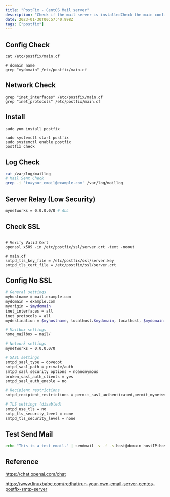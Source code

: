 ```yaml
---
title: "PostFix - CentOS Mail server"
description: "Check if the mail server is installedCheck the main configuration file for the mail serverVerify the listen address and portReferencehttps&#x3A;c"
date: 2023-01-30T00:57:40.998Z
tags: ["postfix"]
---
```

## Config Check
```
cat /etc/postfix/main.cf

# domain name
grep "mydomain" /etc/postfix/main.cf

```
## Network Check
```
grep "inet_interfaces" /etc/postfix/main.cf
grep "inet_protocols" /etc/postfix/main.cf

```

## Install
```
sudo yum install postfix

sudo systemctl start postfix
sudo systemctl enable postfix
postfix check
```

## Log Check
```bash
cat /var/log/maillog
# Mail Sent Check
grep -i 'to=your_email@example.com' /var/log/maillog
```

## Server Relay (Low Security)
```bash
mynetworks = 0.0.0.0/0 # ALL
```

## Check SSL
```

# Verify Valid Cert
openssl x509 -in /etc/postfix/ssl/server.crt -text -noout

# main.cf
smtpd_tls_key_file = /etc/postfix/ssl/server.key
smtpd_tls_cert_file = /etc/postfix/ssl/server.crt
```

## Config No SSL
```bash
# General settings
myhostname = mail.example.com
mydomain = example.com
myorigin = $mydomain
inet_interfaces = all
inet_protocols = all
mydestination = $myhostname, localhost.$mydomain, localhost, $mydomain

# Mailbox settings
home_mailbox = mail/

# Network settings
mynetworks = 0.0.0.0/0

# SASL settings
smtpd_sasl_type = dovecot
smtpd_sasl_path = private/auth
smtpd_sasl_security_options = noanonymous
broken_sasl_auth_clients = yes
smtpd_sasl_auth_enable = no

# Recipient restrictions
smtpd_recipient_restrictions = permit_sasl_authenticated,permit_mynetworks,reject_unauth_destination

# TLS settings (disabled)
smtpd_use_tls = no
smtp_tls_security_level = none
smtpd_tls_security_level = none
```

## Test Send Mail
```bash
echo "This is a test email." | sendmail -v -f -s host@domain hostIP:hostPORT recipient@mail.com
```

## Reference
https://chat.openai.com/chat

https://www.linuxbabe.com/redhat/run-your-own-email-server-centos-postfix-smtp-server